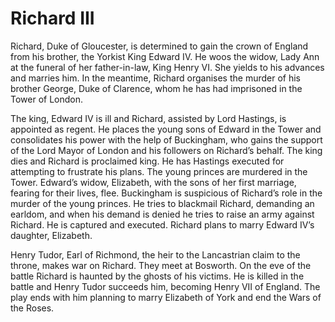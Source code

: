 <!-- ======================================================================
--- Search engine
title:          Richard III
keywords:       Richard III, history
description:    Richard III by William Shakespeare.
--- Menu system
order:          100
text:           Richard III
hidden:         false
umbel:          false
--- Page properties
id:             
document:       
layout:         layout-2-left
$-left:         play-list
searchable:     true
======================================================================= -->

# Richard III

Richard, Duke of Gloucester, is determined to gain the crown of England from his
brother, the Yorkist King Edward IV. He woos the widow, Lady Ann at the funeral
of her father-in-law, King Henry VI. She yields to his advances and marries him.
In the meantime, Richard organises the murder of his brother George, Duke of
Clarence, whom he has had imprisoned in the Tower of London.

The king, Edward IV is ill and Richard, assisted by Lord Hastings, is appointed
as regent. He places the young sons of Edward in the Tower and consolidates his
power with the help of Buckingham, who gains the support of the Lord Mayor of
London and his followers on Richard’s behalf. The king dies and Richard is
proclaimed king. He has Hastings executed for attempting to frustrate his plans.
The young princes are murdered in the Tower. Edward’s widow, Elizabeth, with the
sons of her first marriage, fearing for their lives, flee. Buckingham is
suspicious of Richard’s role in the murder of the young princes. He tries to
blackmail Richard, demanding an earldom, and when his demand is denied he tries
to raise an army against Richard. He is captured and executed. Richard plans to
marry Edward IV’s daughter, Elizabeth.

Henry Tudor, Earl of Richmond, the heir to the Lancastrian claim to the throne,
makes war on Richard. They meet at Bosworth. On the eve of the battle Richard is
haunted by the ghosts of his victims. He is killed in the battle and Henry Tudor
succeeds him, becoming Henry VII of England. The play ends with him planning to
marry Elizabeth of York and end the Wars of the Roses.
